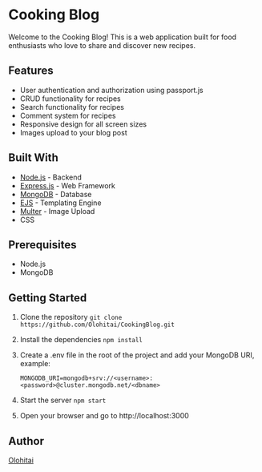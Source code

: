 # Cooking Blog

Welcome to the Cooking Blog! This is a web application built for food enthusiasts who love to share and discover new recipes.

## Features
- User authentication and authorization using passport.js
- CRUD functionality for recipes
- Search functionality for recipes
- Comment system for recipes
- Responsive design for all screen sizes
- Images upload to your blog post


## Built With
- [Node.js](https://nodejs.org/en/) - Backend
- [Express.js](https://expressjs.com/) - Web Framework
- [MongoDB](https://www.mongodb.com/) - Database
- [EJS](https://ejs.co/) - Templating Engine
- [Multer](https://www.npmjs.com/package/multer) - Image Upload
- CSS

## Prerequisites
- Node.js
- MongoDB

## Getting Started
1. Clone the repository `git clone https://github.com/Olohitai/CookingBlog.git`
2. Install the dependencies `npm install`
3. Create a .env file in the root of the project and add your MongoDB URI, example:

   `MONGODB_URI=mongodb+srv://<username>:<password>@cluster.mongodb.net/<dbname>`
4. Start the server `npm start`
5. Open your browser and go to http://localhost:3000


## Author
[Olohitai](https://github.com/olohitai)


